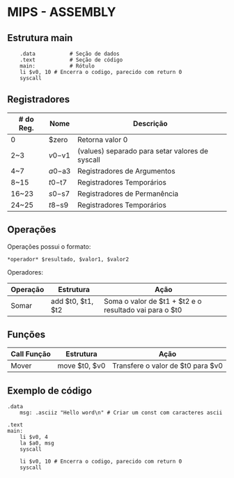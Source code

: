 # MIPS - ASSEMBLY

## Estrutura main

```
    .data           # Seção de dados
    .text           # Seção de código
    main:           # Rótulo
    li $v0, 10 # Encerra o codigo, parecido com return 0
    syscall
```

## Registradores

|# do Reg.| Nome       |    Descrição |
|---------|------------|--------------|
|  0      | $zero   | Retorna valor 0|
|  2~3    | $v0-$v1 |(values) separado para setar valores de syscall|
|  4~7    | $a0-$a3 | Registradores de Argumentos|
|  8~15   | $t0-$t7 | Registradores Temporários|
|  16~23  | $s0-$s7 | Registradores de Permanência|
|  24~25  | $t8-$s9 | Registradores Temporários|

## Operações

Operações possui o formato:

    *operador* $resultado, $valor1, $valor2

Operadores:


| Operação | Estrutura |  Ação |
|---------|------------|--------------|
|  Somar  | add $t0, $t1, $t2   | Soma o valor de $t1 + $t2 e o resultado vai para o $t0|

## Funções

|Call Função | Estrutura |  Ação |
|---------|------------|--------------|
|  Mover  | move $t0, $v0   | Transfere o valor de $t0 para $v0|

## Exemplo de código

```
.data
    msg: .asciiz "Hello word\n" # Criar um const com caracteres ascii

.text
main:
    li $v0, 4
    la $a0, msg
    syscall

    li $v0, 10 # Encerra o codigo, parecido com return 0
    syscall
```



